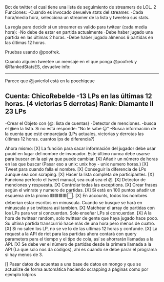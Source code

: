 Bot de twitter el cual tiene una lista de seguimiento de streamers de LOL.
2 Funciones:
  -Cuando es invocado devuelve stats del streamer.
  -Cada hora/media hora, selecciona un streamer de la lista y tweetea sus stats.

La regla para decidir si un streamer es valido para twitear (cada media hora):
-No debe de estar en partida actualmente
-Debe haber jugado una partida en las últimas 2 horas.
-Debe haber jugado almenos 6 partidas en las últimas 12 horas.


Pruebas usando @poofrek.

Cuando alguien tweetee un mensaje en el que ponga @poofrek y @RankedStatsES, devuelve info:

--------------------------------------------------------
Parece que @javierlol está en la poochiqeue

Cuenta: ChicoRebelde
-13 LPs en las últimas 12 horas. 
(4 victorias 5 derrotas)
Rank: Diamante II 23 LPs
---------------------------------------------------------

-Crear el Objeto con {@: lista de cuentas}
-Detector de menciones.
-busca el @en la lista. Si no está responde: "No le sabe 😔"
-Busca información de la cuenta que esté emparejada (LPs actuales, victorias y derrotas las últimas 12 horas. cuantos lps de diferencia?)

Ahora mismo:
[X] La función para sacar información del jugador debe usar puuid en lugar del nombre de invocador. Este último nunca debe usarse para buscar en la api ya que puede cambiar.
[X] Añadir un número de horas en las que buscar (Pasar eso a unix: unix hoy - unix numero horas.)
[X] Tweet para cuando falla el nombre.
[X] Conseguir la diferencia de LPs aunque sea con scraping.
[X] Hacer la lista completa de participantes.
[X] Funciona perfecto el tweet manual, sea cual sea el @.
[X] Detector de menciones y respuesta.
[X] Controlar todas las exceptions.
[X] Crear frases según el winrate y numero de partidas. 
[X] Si está en 100 puntos añadir un esquema de la promo 🟥🟩🟩🟥⬜.
[X] En accounts, todos los nombres deberían estar escritos en minuscula. Cuando se busque se hará en minuscula y se twiteara asi tambien.
[X] Matchear el array de partidas con los LPs para ver si concuerdan. Solo enseñar LPs si concuerdan.
[X]  A la hora de twittear random, solo twittear de gente que haya jugado hace poco. Su ultima partida transcurrió hace más de una hora pero menos de cuatro.
[X] Si no salen los LP, no se ve lo de las ultimas 12 horas y confunde.
[X] La request a la API de riot para las partidas ahora contará con query parameters para el tiempo y el tipo de cola, así se ahorrarán llamadas a la API.
[X] Se debe ver el número de partidas desde la primera llamada a la API (La que solo nos da códigos), ahí es cuando se debe parar el programa si hay menos de 3.

[] Pasar datos de acuentas a una base de datos en mongo y que se actualize de forma automática haciendo scrapping a páginas como por ejemplo lolpros